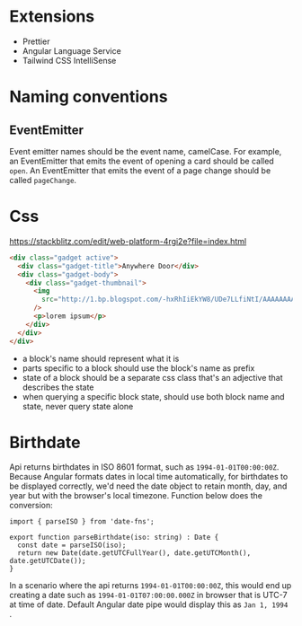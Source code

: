 # Extensions
- Prettier
- Angular Language Service
- Tailwind CSS IntelliSense

# Naming conventions
## EventEmitter
Event emitter names should be the event name, camelCase. For example, an EventEmitter that emits the event of opening a card should be called `open`. An EventEmitter that emits the event of a page change should be called `pageChange`.

# Css

https://stackblitz.com/edit/web-platform-4rgi2e?file=index.html

```html
<div class="gadget active">
  <div class="gadget-title">Anywhere Door</div>
  <div class="gadget-body">
    <div class="gadget-thumbnail">
      <img
        src="http://1.bp.blogspot.com/-hxRhIiEkYW8/UDe7LLfiNtI/AAAAAAAAAQ8/_NKkWEz7588/s1600/dokodemo+door.jpg"
      />
      <p>lorem ipsum</p>
    </div>
  </div>
</div>
```
- a block's name should represent what it is
- parts specific to a block should use the block's name as prefix
- state of a block should be a separate css class that's an adjective that describes the state
- when querying a specific block state, should use both block name and state, never query state alone

# Birthdate
Api returns birthdates in ISO 8601 format, such as `1994-01-01T00:00:00Z`. Because Angular formats dates in local time automatically, for birthdates to be displayed correctly, we'd need the date object to retain month, day, and year but with the browser's local timezone. Function below does the conversion:
```
import { parseISO } from 'date-fns';

export function parseBirthdate(iso: string) : Date {
  const date = parseISO(iso);
  return new Date(date.getUTCFullYear(), date.getUTCMonth(), date.getUTCDate());
}
```
In a scenario where the api returns `1994-01-01T00:00:00Z`, this would end up creating a date such as `1994-01-01T07:00:00.000Z` in browser that is UTC-7 at time of date. Default Angular date pipe would display this as `Jan 1, 1994 `.
